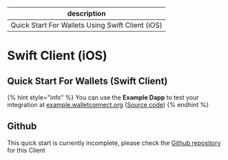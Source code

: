 | description                                        |
| -------------------------------------------------- |
| Quick Start For Wallets Using Swift Client \(iOS\) |

# Swift Client (iOS)

## Quick Start For Wallets (Swift Client)

{% hint style="info" %} You can use the **Example Dapp** to test your integration at [example.walletconnect.org](https://example.walletconnect.org/) ([Source code](https://github.com/WalletConnect/walletconnect-example-dapp)) {% endhint %}

## Github

This quick start is currently incomplete, please check the [Github repository](https://github.com/WalletConnect/wallet-connect-swift) for this Client